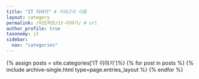 ```yaml
---
title: "IT 이야기" # 카테고리 이름
layout: category
permalink: /이모저모/it-이야기/ # url
author_profile: true
taxonomy: it
sidebar:
  nav: "categories"
---
```


{% assign posts = site.categories['IT 이야기']%}
{% for post in posts %}
  {% include archive-single.html type=page.entries_layout %}
{% endfor %}